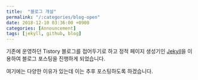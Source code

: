 ```yaml
---
title:  "블로그 개설"
permalink: "/:categories/blog-open"
date: 2018-12-10 03:36:00 +0900
categories: [Announcement]
tags: [jekyll, github, blog]
---
```


기존에 운영하던 Tistory 블로그를 접어두기로 하고 정적 페이지 생성기인 [Jekyll](https://jekyllrb.com/)을 이용하여 블로그 포스팅을 진행하게 되었습니다.

여기에는 다양한 이유가 있는데 이는 추후 포스팅하도록 하겠습니다.